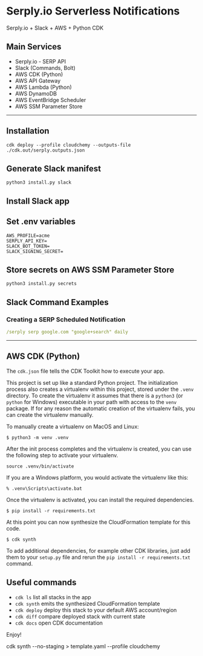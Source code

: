 # Serply.io Serverless Notifications
Serply.io + Slack + AWS + Python CDK

## Main Services
- Serply.io - SERP API
- Slack (Commands, Bolt)
- AWS CDK (Python)
- AWS API Gateway
- AWS Lambda (Python)
- AWS DynamoDB
- AWS EventBridge Scheduler
- AWS SSM Parameter Store

---

## Installation

```
cdk deploy --profile cloudchemy --outputs-file ./cdk.out/serply.outputs.json
```

## Generate Slack manifest

```
python3 install.py slack
```

## Install Slack app


## Set .env variables

```
AWS_PROFILE=acme
SERPLY_API_KEY=
SLACK_BOT_TOKEN=
SLACK_SIGNING_SECRET=
```

## Store secrets on AWS SSM Parameter Store

```
python3 install.py secrets
```

## Slack Command Examples

### Creating a SERP Scheduled Notification

```yaml
/serply serp google.com "google+search" daily
```

---

## AWS CDK (Python)

The `cdk.json` file tells the CDK Toolkit how to execute your app.

This project is set up like a standard Python project.  The initialization
process also creates a virtualenv within this project, stored under the `.venv`
directory.  To create the virtualenv it assumes that there is a `python3`
(or `python` for Windows) executable in your path with access to the `venv`
package. If for any reason the automatic creation of the virtualenv fails,
you can create the virtualenv manually.

To manually create a virtualenv on MacOS and Linux:

```
$ python3 -m venv .venv
```

After the init process completes and the virtualenv is created, you can use the following
step to activate your virtualenv.

```
source .venv/bin/activate
```

If you are a Windows platform, you would activate the virtualenv like this:

```
% .venv\Scripts\activate.bat
```

Once the virtualenv is activated, you can install the required dependencies.

```
$ pip install -r requirements.txt
```

At this point you can now synthesize the CloudFormation template for this code.

```
$ cdk synth
```

To add additional dependencies, for example other CDK libraries, just add
them to your `setup.py` file and rerun the `pip install -r requirements.txt`
command.

## Useful commands

 * `cdk ls`          list all stacks in the app
 * `cdk synth`       emits the synthesized CloudFormation template
 * `cdk deploy`      deploy this stack to your default AWS account/region
 * `cdk diff`        compare deployed stack with current state
 * `cdk docs`        open CDK documentation

Enjoy!


cdk synth --no-staging > template.yaml --profile cloudchemy